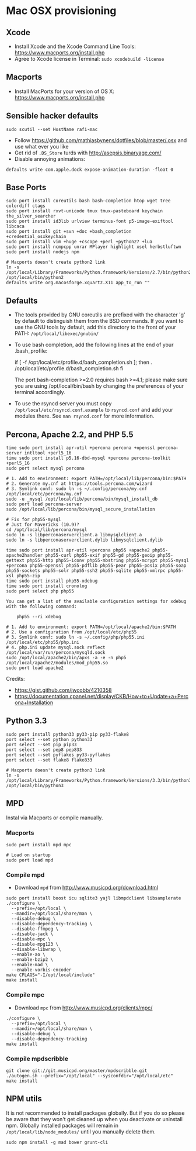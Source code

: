 Mac OSX provisioning
===

Xcode
---
- Install Xcode and the Xcode Command Line Tools: https://www.macports.org/install.php
- Agree to Xcode license in Terminal: `sudo xcodebuild -license`

Macports
---
- Install MacPorts for your version of OS X: https://www.macports.org/install.php

Sensible hacker defaults
---
```
sudo scutil --set HostName rafi-mac
```
- Follow https://github.com/mathiasbynens/dotfiles/blob/master/.osx and use what ever you like
- Get rid of `.DS_Store` turds with http://asepsis.binaryage.com/
- Disable annoying animations:
```
defaults write com.apple.dock expose-animation-duration -float 0
```

Base Ports
---
```
sudo port install coreutils bash bash-completion htop wget tree colordiff ctags
sudo port install rxvt-unicode tmux tmux-pasteboard keychain the_silver_searcher
sudo port install id3lib urlview terminus-font p5-image-exiftool libcaca
sudo port install git +svn +doc +bash_completion +credential_osxkeychain
sudo port install vim +huge +cscope +perl +python27 +lua
sudo port install ncmpcpp unrar MPlayer highlight xsel herbstluftwm
sudo port install nodejs npm

# Macports doesn't create python2 link
ln -s /opt/local/Library/Frameworks/Python.framework/Versions/2.7/bin/python2.7 /opt/local/bin/python2
defaults write org.macosforge.xquartz.X11 app_to_run ""
```

Defaults
---
- The tools provided by GNU coreutils are prefixed with the character 'g'
  by default to distinguish them from the BSD commands. If you want to use
  the GNU tools by default, add this directory to the front of your PATH:
  `/opt/local/libexec/gnubin/`
- To use bash completion, add the following lines at the end of your .bash_profile:

    if [ -f /opt/local/etc/profile.d/bash_completion.sh ]; then
        . /opt/local/etc/profile.d/bash_completion.sh
    fi

  The port bash-completion >=2.0 requires bash >=4.1; please make sure
  you are using /opt/local/bin/bash by changing the preferences of your
  terminal accordingly.
- To use the rsyncd server you must copy `/opt/local/etc/rsyncd.conf.example`
  to `rsyncd.conf` and add your modules there. See `man rsyncd.conf` for more
  information.

Percona, Apache 2.2, and PHP 5.5
---
```
time sudo port install apr-util +percona percona +openssl percona-server intltool +perl5_16
time sudo port install p5.16-dbd-mysql +percona percona-toolkit +perl5_16
sudo port select mysql percona

# 1. Add to environment: export PATH=/opt/local/lib/percona/bin:$PATH
# 2. Generate my.cnf at https://tools.percona.com/wizard
# 3. Symlink conf: sudo ln -s ~/.config/percona/my.cnf /opt/local/etc/percona/my.cnf
sudo -u _mysql /opt/local/lib/percona/bin/mysql_install_db
sudo port load percona-server
sudo /opt/local/lib/percona/bin/mysql_secure_installation

# Fix for php55-mysql
# Just for Mavericks (10.9)?
cd /opt/local/lib/percona/mysql
sudo ln -s libperconaserverclient.a libmysqlclient.a
sudo ln -s libperconaserverclient.dylib libmysqlclient.dylib

time sudo port install apr-util +percona php55 +apache2 php55-apache2handler php55-curl php55-exif php55-gd php55-geoip php55-gettext php55-http php55-iconv php55-mbstring php55-mcrypt php55-mysql +percona php55-openssl php55-pdflib php55-pear php55-posix php55-soap php55-sockets php55-solr php55-ssh2 php55-sqlite php55-xmlrpc php55-xsl php55-zip
time sudo port install php55-xdebug
time sudo port install cronolog
sudo port select php php55

You can get a list of the available configuration settings for xdebug with the following command:

    php55 --ri xdebug

# 1. Add to environment: export PATH=/opt/local/apache2/bin:$PATH
# 2. Use a configuration from /opt/local/etc/php55
# 3. Symlink conf: sudo ln -s ~/.config/php/php55.ini /opt/local/etc/php55/php.ini
# 4. php.ini update mysql.sock reflect /opt/local/var/run/percona/mysqld.sock
sudo /opt/local/apache2/bin/apxs -a -e -n php5 /opt/local/apache2/modules/mod_php55.so
sudo port load apache2
```
Credits:
- https://gist.github.com/jwcobb/4210358
- https://documentation.cpanel.net/display/CKB/How+to+Update+a+Percona+Installation

Python 3.3
---
```
sudo port install python33 py33-pip py33-flake8
port select --set python python33
port select --set pip pip33
port select --set pep8 pep833
port select --set pyflakes py33-pyflakes
port select --set flake8 flake833

# Macports doesn't create python3 link
ln -s /opt/local/Library/Frameworks/Python.framework/Versions/3.3/bin/python3.3 /opt/local/bin/python3
```

MPD
---
Instal via Macports or compile manually.

### Macports
```
sudo port install mpd mpc

# Load on startup
sudo port load mpd
```

### Compile mpd
- Download `mpd` from http://www.musicpd.org/download.html
```
sudo port install boost icu sqlite3 yajl libmpdclient libsamplerate
./configure \
  --prefix=/opt/local \
  --mandir=/opt/local/share/man \
  --disable-debug \
  --disable-dependency-tracking \
  --disable-ffmpeg \
  --disable-jack \
  --disable-mpc \
  --disable-mpg123 \
  --disable-libwrap \
  --enable-ao \
  --enable-bzip2 \
  --enable-mad \
  --enable-vorbis-encoder
make CFLAGS="-I/opt/local/include"
make install
```

### Compile mpc
- Download `mpc` from http://www.musicpd.org/clients/mpc/
```
./configure \
  --prefix=/opt/local \
  --mandir=/opt/local/share/man \
  --disable-debug \
  --disable-dependency-tracking
make install
```

### Compile mpdscribble
```
git clone git://git.musicpd.org/master/mpdscribble.git
./autogen.sh --prefix="/opt/local" --sysconfdir="/opt/local/etc"
make install
```

NPM utils
---
It is not recommended to install packages globally. But if you do so please
be aware that they won't get cleaned up when you deactivate or uninstall npm.
Globally installed packages will remain in `/opt/local/lib/node_modules/`
until you manually delete them.
```
sudo npm install -g mad bower grunt-cli
```


